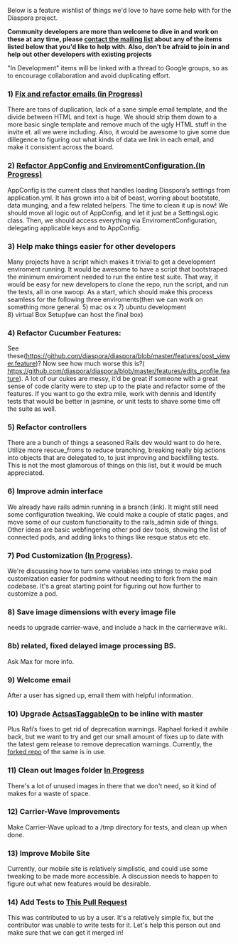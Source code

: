 Below is a feature wishlist of things we'd love to have some help with for the Diaspora project. 

**Community developers are more than welcome to dive in and work on these at any time, please [contact the mailing list](https://groups.google.com/forum/?fromgroups#!forum/diaspora-dev) about any of the items listed below that you'd like to help with. Also, don't be afraid to join in and help out other developers with existing projects**

"In Development" items will be linked with a thread to Google groups, so as to encourage collaboration and avoid duplicating effort.

### 1) [Fix and refactor emails (in Progress)](https://groups.google.com/forum/?fromgroups#!topic/diaspora-dev/Zk-3RIYGVag) 
There are tons of duplication, lack of a sane simple email template, and the divide between HTML and text is huge.  We should strip them down to a more basic single template and remove much of the ugly HTML stuff in the invite et. all we were including. Also, it would be awesome to give some due dillegence to figuring out what kinds of data we link in each email, and make it consistent across the board.

### 2) [Refactor AppConfig and EnviromentConfiguration.(In Progress)](https://groups.google.com/forum/?fromgroups#!topic/diaspora-dev/XcWTJn-IsUY)
AppConfig is the current class that handles loading Diaspora’s settings from application.yml.  It has grown into a bit of beast, worring about bootstate, data munging, and a few related helpers.  The time to clean it up is now!  We should move all logic out of AppConfig, and let it just be a SettingsLogic class.  Then, we should access everything via EnviromentConfiguration, delegating applicable keys and to AppConfig.

### 3) Help make things easier for other developers
Many projects have a script which makes it trivial to get a development enviroment running.  It would be awesome to have a script that bootstraped the minimum enviroment needed to run the entire test suite. That way, it would be easy for new developers to clone the repo, run the script, and run the tests, all in one swoop.  As a start, which should make this process seamless for the following three enviroments(then we can work on something more general.
   5) mac os x
   7) ubuntu development	
   8) virtual Box Setup(we can host the final box)


### 4) Refactor Cucumber Features:  
See these(https://github.com/diaspora/diaspora/blob/master/features/post_viewer.feature)?  Now see how much worse this is?( https://github.com/diaspora/diaspora/blob/master/features/edits_profile.feature). A lot of our cukes are messy, it'd be great if someone with a great sense of code clarity were to step up to the plate and refactor some of the features. If you want to go the extra mile, work with dennis and Identify tests that would be better in jasmine, or unit tests to shave some time off the suite as well.

### 5) Refactor controllers
There are a bunch of things a seasoned Rails dev would want to do here.  Utilize more rescue_froms to reduce branching, breaking really big actions into objects that are delegated to, to just improving and backfilling tests.  This is not the most glamorous of things on this list, but it would be much appreciated.

### 6) Improve admin interface  
We already have rails admin running in a branch (link). It might still need some configuration tweaking. We could make a couple of static pages, and move some of our custom functionality to the rails_admin side of things. Other ideas are basic webfingering other pod dev tools, showing the list of connected pods, and adding links to things like resque status etc etc.

### 7) Pod Customization [(In Progress)](https://groups.google.com/forum/?fromgroups#!topic/diaspora-dev/i4_wvLQaZJ8). 
We're discussing how to turn some variables into strings to make pod customization easier for podmins without needing to fork from the main codebase. It's a great starting point for figuring out how further to customize a pod.

### 8) Save image dimensions with every image file 
needs to upgrade carrier-wave, and include a hack in the carrierwave wiki.

### 8b) related, fixed delayed image processing BS.  
Ask Max for more info.

### 9) Welcome email 
After a user has signed up, email them with helpful information.

### 10) Upgrade [ActsasTaggableOn](https://github.com/mbleigh/acts-as-taggable-on) to be inline with master
Plus Rafi’s fixes to get rid of deprecation warnings.  Raphael forked it awhile back, but we want to try and get our small amount of fixes up to date with the latest gem release to remove deprecation warnings. Currently, the [forked repo](https://github.com/diaspora/acts-as-taggable-on) of the same is in use.

### 11) Clean out Images folder [In Progress](https://groups.google.com/forum/?fromgroups#!topic/diaspora-dev/GkZTsDyTZCw) 
There's a lot of unused images in there that we don't need, so it kind of makes for a waste of space.

### 12) Carrier-Wave Improvements 
Make Carrier-Wave upload to a /tmp directory for tests, and clean up when done.

### 13) Improve Mobile Site
Currently, our mobile site is relatively simplistic, and could use some tweaking to be made more accessible. A discussion needs to happen to figure out what new features would be desirable.

### 14) Add Tests to [This Pull Request](https://github.com/diaspora/diaspora/tree/xray7224-adds-lang-url-param)
This was contributed to us by a user. It's a relatively simple fix, but the contributor was unable to write tests for it. Let's help this person out and make sure that we can get it merged in!